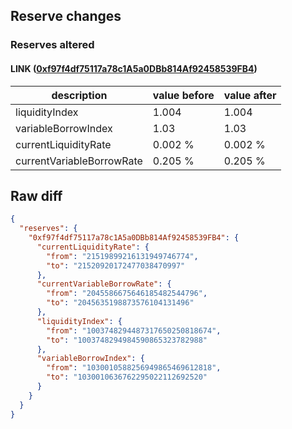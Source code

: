## Reserve changes

### Reserves altered

#### LINK ([0xf97f4df75117a78c1A5a0DBb814Af92458539FB4](https://arbiscan.io/address/0xf97f4df75117a78c1A5a0DBb814Af92458539FB4))

| description | value before | value after |
| --- | --- | --- |
| liquidityIndex | 1.004 | 1.004 |
| variableBorrowIndex | 1.03 | 1.03 |
| currentLiquidityRate | 0.002 % | 0.002 % |
| currentVariableBorrowRate | 0.205 % | 0.205 % |


## Raw diff

```json
{
  "reserves": {
    "0xf97f4df75117a78c1A5a0DBb814Af92458539FB4": {
      "currentLiquidityRate": {
        "from": "21519899216131949746774",
        "to": "21520920172477038470997"
      },
      "currentVariableBorrowRate": {
        "from": "2045586675646185482544796",
        "to": "2045635198873576104131496"
      },
      "liquidityIndex": {
        "from": "1003748294487317650250818674",
        "to": "1003748294984590865323782988"
      },
      "variableBorrowIndex": {
        "from": "1030010588256949865469612818",
        "to": "1030010636762295022112692520"
      }
    }
  }
}
```